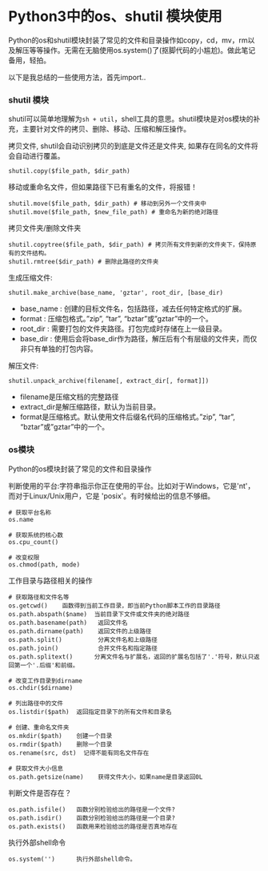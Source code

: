 # Python3中的os、shutil 模块使用

Python的os和shutil模块封装了常见的文件和目录操作如copy，cd，mv，rm以及解压等等操作。无需在无脑使用os.system()了(抠脚代码的小尴尬)。做此笔记备用，轻拍。

以下是我总结的一些使用方法，首先import..

### shutil 模块

shutil可以简单地理解为`sh + util`，shell工具的意思。shutil模块是对os模块的补充，主要针对文件的拷贝、删除、移动、压缩和解压操作。

拷贝文件, shutil会自动识别拷贝的到底是文件还是文件夹, 如果存在同名的文件将会自动进行覆盖。

```
shutil.copy($file_path, $dir_path)
```

移动或重命名文件，但如果路径下已有重名的文件，将报错！

```
shutil.move($file_path, $dir_path) # 移动到另外一个文件夹中
shutil.move($file_path, $new_file_path) # 重命名为新的绝对路径
```

拷贝文件夹/删除文件夹

```
shutil.copytree($file_path, $dir_path) # 拷贝所有文件到新的文件夹下，保持原有的文件结构。
shutil.rmtree($dir_path) # 删除此路径的文件夹
```

生成压缩文件:

```
shutil.make_archive(base_name, 'gztar', root_dir, [base_dir)
```

-   base\_name : 创建的目标文件名，包括路径，减去任何特定格式的扩展。
-   format : 压缩包格式。”zip”, “tar”, “bztar”或”gztar”中的一个。
-   root\_dir : 需要打包的文件夹路径。打包完成时存储在上一级目录。
-   base\_dir : 使用后会将base\_dir作为路径，解压后有个有层级的文件夹，而仅非只有单独的打包内容。

解压文件:

```
shutil.unpack_archive(filename[, extract_dir[, format]])
```

-   filename是压缩文档的完整路径
-   extract\_dir是解压缩路径，默认为当前目录。
-   format是压缩格式。默认使用文件后缀名代码的压缩格式。”zip”, “tar”, “bztar”或”gztar”中的一个。

### os模块

Python的os模块封装了常见的文件和目录操作

判断使用的平台:字符串指示你正在使用的平台。比如对于Windows，它是'nt'，而对于Linux/Unix用户，它是 'posix'。有时候给出的信息不够细。

```
# 获取平台名称
os.name

# 获取系统的核心数
os.cpu_count()

# 改变权限
os.chmod(path, mode)
```

工作目录与路径相关的操作

```
# 获取路径和文件名等
os.getcwd()    函数得到当前工作目录，即当前Python脚本工作的目录路径
os.path.abspath($name)  当前目录下文件或文件夹的绝对路径
os.path.basename(path)   返回文件名
os.path.dirname(path)    返回文件的上级路径
os.path.split()          分离文件名和上级路径
os.path.join()           合并文件名和指定路径
os.path.splitext()      分离文件名与扩展名，返回的扩展名包括了'.'符号，默认只返回第一个'.后缀'和前缀。

# 改变工作目录到dirname
os.chdir($dirname)

# 列出路径中的文件
os.listdir($path)  返回指定目录下的所有文件和目录名

# 创建、重命名文件夹
os.mkdir($path)    创建一个目录
os.rmdir($path)    删除一个目录
os.rename(src, dst)  记得不能有同名文件存在

# 获取文件大小信息
os.path.getsize(name)    获得文件大小，如果name是目录返回0L
```

判断文件是否存在？

```
os.path.isfile()   函数分别检验给出的路径是一个文件?
os.path.isdir()    函数分别检验给出的路径是一个目录?
os.path.exists()   函数用来检验给出的路径是否真地存在
```

执行外部shell命令

```
os.system('')      执行外部shell命令。
```
